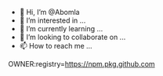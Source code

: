 - 👋 Hi, I’m @Abomla
- 👀 I’m interested in ...
- 🌱 I’m currently learning ...
- 💞️ I’m looking to collaborate on ...
- 📫 How to reach me ...

<!---
Abomla/Abomla is a ✨ special ✨ repository because its `README.md` (this file) appears on your GitHub profile.
You can click the Preview link to take a look at your changes.
--->
OWNER:registry=https://npm.pkg.github.com
